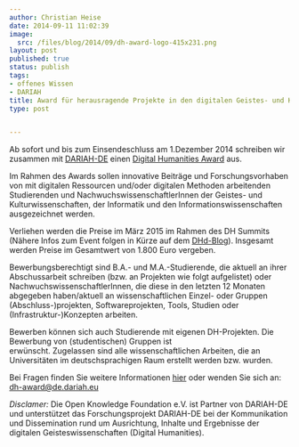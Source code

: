 ```yaml
---
author: Christian Heise
date: 2014-09-11 11:02:39
image:
  src: /files/blog/2014/09/dh-award-logo-415x231.png
layout: post
published: true
status: publish
tags:
- offenes Wissen
- DARIAH
title: Award für herausragende Projekte in den digitalen Geistes- und Kulturwissenschaften
type: post


---
```


Ab sofort und bis zum Einsendeschluss am 1.Dezember 2014 schreiben wir zusammen mit [DARIAH-DE](http://de.dariah.eu) einen [Digital Humanities Award](https://de.dariah.eu/dh-award-programm) aus.

Im Rahmen des Awards sollen innovative Beiträge und Forschungsvorhaben von mit digitalen Ressourcen und/oder digitalen Methoden arbeitenden Studierenden und NachwuchswissenschaftlerInnen der Geistes- und Kulturwissenschaften, der Informatik und den Informationswissenschaften ausgezeichnet werden.

Verliehen werden die Preise im März 2015 im Rahmen des DH Summits (Nähere Infos zum Event folgen in Kürze auf dem [DHd-Blog](http://dhd-blog.org)). Insgesamt werden Preise im Gesamtwert von 1.800 Euro vergeben.

Bewerbungsberechtigt sind B.A.- und M.A.-Studierende, die aktuell an ihrer Abschussarbeit schreiben (bzw. an Projekten wie folgt aufgelistet) oder NachwuchswissenschaftlerInnen, die diese in den letzten 12 Monaten abgegeben haben/aktuell an wissenschaftlichen Einzel- oder Gruppen (Abschluss-)projekten, Softwareprojekten, Tools, Studien oder (Infrastruktur-)Konzepten arbeiten.

Bewerben können sich auch Studierende mit eigenen DH-Projekten. Die Bewerbung von (studentischen) Gruppen ist  
erwünscht. Zugelassen sind alle wissenschaftlichen Arbeiten, die an Universitäten im deutschsprachigen Raum erstellt werden bzw. wurden.

Bei Fragen finden Sie weitere Informationen [hier](https://de.dariah.eu/dh-award-programm) oder wenden Sie sich an: dh-award@de.dariah.eu

_Disclamer:_ Die Open Knowledge Foundation e.V. ist Partner von DARIAH-DE und unterstützet das Forschungsprojekt DARIAH-DE bei der Kommunikation und Dissemination rund um Ausrichtung, Inhalte und Ergebnisse der digitalen Geisteswissenschaften (Digital Humanities).